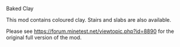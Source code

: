 Baked Clay

This mod contains coloured clay. Stairs and slabs are also available.

Please see https://forum.minetest.net/viewtopic.php?id=8890 for the original full 
version of the mod.

